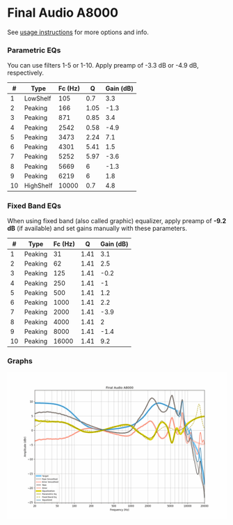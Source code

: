 # Final Audio A8000
See [usage instructions](https://github.com/jaakkopasanen/AutoEq#usage) for more options and info.

### Parametric EQs
You can use filters 1-5 or 1-10. Apply preamp of -3.3 dB or -4.9 dB, respectively.

|   # | Type      |   Fc (Hz) |    Q |   Gain (dB) |
|-----|-----------|-----------|------|-------------|
|   1 | LowShelf  |       105 | 0.7  |         3.3 |
|   2 | Peaking   |       166 | 1.05 |        -1.3 |
|   3 | Peaking   |       871 | 0.85 |         3.4 |
|   4 | Peaking   |      2542 | 0.58 |        -4.9 |
|   5 | Peaking   |      3473 | 2.24 |         7.1 |
|   6 | Peaking   |      4301 | 5.41 |         1.5 |
|   7 | Peaking   |      5252 | 5.97 |        -3.6 |
|   8 | Peaking   |      5669 | 6    |        -1.3 |
|   9 | Peaking   |      6219 | 6    |         1.8 |
|  10 | HighShelf |     10000 | 0.7  |         4.8 |

### Fixed Band EQs
When using fixed band (also called graphic) equalizer, apply preamp of **-9.2 dB** (if available) and set gains manually with these parameters.

|   # | Type    |   Fc (Hz) |    Q |   Gain (dB) |
|-----|---------|-----------|------|-------------|
|   1 | Peaking |        31 | 1.41 |         3.1 |
|   2 | Peaking |        62 | 1.41 |         2.5 |
|   3 | Peaking |       125 | 1.41 |        -0.2 |
|   4 | Peaking |       250 | 1.41 |        -1   |
|   5 | Peaking |       500 | 1.41 |         1.2 |
|   6 | Peaking |      1000 | 1.41 |         2.2 |
|   7 | Peaking |      2000 | 1.41 |        -3.9 |
|   8 | Peaking |      4000 | 1.41 |         2   |
|   9 | Peaking |      8000 | 1.41 |        -1.4 |
|  10 | Peaking |     16000 | 1.41 |         9.2 |

### Graphs
![](./Final%20Audio%20A8000.png)
